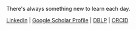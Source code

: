 There's always something new to learn each day.

[LinkedIn](https://www.linkedin.com/in/allansioson/) | [Google Scholar Profile](https://scholar.google.com/citations?user=WXiA6qQAAAAJ&hl=en&oi=ao) | [DBLP](https://dblp.org/pid/58/4636.html) | [ORCID](https://orcid.org/0000-0003-1696-4560)

<!---
asioson/asioson is a ✨ special ✨ repository because its `README.md` (this file) appears on your GitHub profile.
You can click the Preview link to take a look at your changes.
--->
